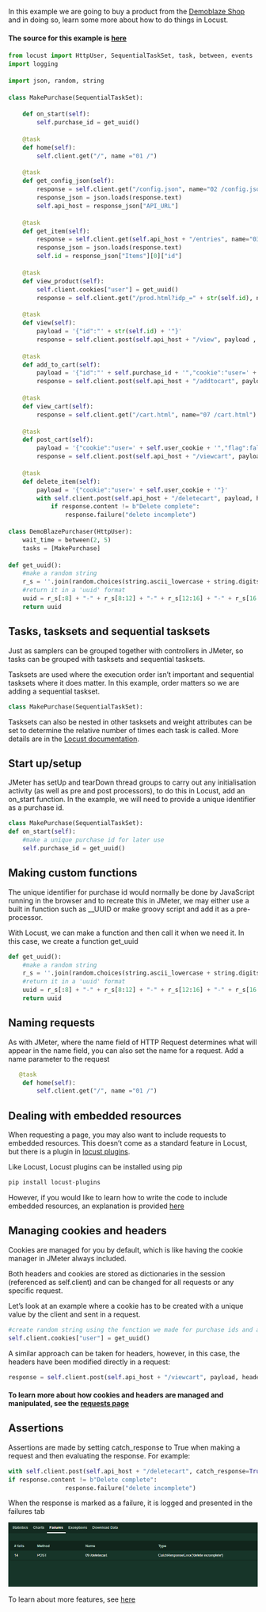 In this example we are going to buy a product from the [Demoblaze Shop](https://www.demoblaze.com) and in doing so, learn some more about how to do things in Locust.

#### The source for this example is [here](./examples/more_complex_example.py)
```python
from locust import HttpUser, SequentialTaskSet, task, between, events
import logging

import json, random, string

class MakePurchase(SequentialTaskSet):
    
    def on_start(self):
        self.purchase_id = get_uuid()

    @task
    def home(self):
        self.client.get("/", name ="01 /")

    @task
    def get_config_json(self):
        response = self.client.get("/config.json", name="02 /config.json")
        response_json = json.loads(response.text)
        self.api_host = response_json["API_URL"]

    @task
    def get_item(self):
        response = self.client.get(self.api_host + "/entries", name="03 /entries")
        response_json = json.loads(response.text)
        self.id = response_json["Items"][0]["id"]

    @task
    def view_product(self):
        self.client.cookies["user"] = get_uuid()
        response = self.client.get("/prod.html?idp_=" + str(self.id), name="04 /prod.html?idp_")

    @task
    def view(self):
        payload = '{"id":"' + str(self.id) + '"}'
        response = self.client.post(self.api_host + "/view", payload , headers={"Content-Type": "application/json"}, name="05 /view")

    @task
    def add_to_cart(self):
        payload = '{"id":"' + self.purchase_id + '","cookie":"user=' + self.user_cookie + '","prod_id":' + str(self.id) + ',"flag":false}'
        response = self.client.post(self.api_host + "/addtocart", payload, headers={"Content-Type": "application/json"},  name="06 /addtocart")

    @task
    def view_cart(self):
        response = self.client.get("/cart.html", name="07 /cart.html")

    @task
    def post_cart(self):
        payload = '{"cookie":"user=' + self.user_cookie + '","flag":false}'
        response = self.client.post(self.api_host + "/viewcart", payload, headers={"Content-Type": "application/json"},  name="08 /viewcart")

    @task
    def delete_item(self):
        payload = '{"cookie":"user=' + self.user_cookie + '"}'
        with self.client.post(self.api_host + "/deletecart", payload, headers={"Content-Type": "application/json"},  name="09 /deletecart", catch_response=True) as response:
            if response.content != b"Delete complete":
                response.failure("delete incomplete")

class DemoBlazePurchaser(HttpUser):
    wait_time = between(2, 5)
    tasks = [MakePurchase]

def get_uuid():
    #make a random string
    r_s = ''.join(random.choices(string.ascii_lowercase + string.digits, k=32))
    #return it in a 'uuid' format
    uuid = r_s[:8] + "-" + r_s[8:12] + "-" + r_s[12:16] + "-" + r_s[16:20] + "-" + r_s[20:32]
    return uuid
```

## Tasks, tasksets and sequential tasksets
Just as samplers can be grouped together with controllers in JMeter, so tasks can be grouped with tasksets and sequential tasksets.

Tasksets are used where the execution order isn’t important and sequential tasksets where it does matter. In this example, order matters so we are adding a sequential taskset.

```python
class MakePurchase(SequentialTaskSet):
```
Tasksets can also be nested in other tasksets and weight attributes can be set to determine the relative number of times each task is called. More details are in the [Locust documentation](https://docs.locust.io/en/latest/writing-a-locustfile.html#taskset-class).

## Start up/setup
JMeter has setUp and tearDown thread groups to carry out any initialisation activity (as well as pre and post processors), to do this in Locust, add an on_start function. In the example, we will need to provide a unique identifier as a purchase id.

```python
class MakePurchase(SequentialTaskSet):
def on_start(self):
    #make a unique purchase id for later use
    self.purchase_id = get_uuid()
```

## Making custom functions
The unique identifier for purchase id would normally be done by JavaScript running in the browser and to recreate this in JMeter, we may either use a built in function such as __UUID or make groovy script and add it as a pre-processor.

With Locust, we can make a function and then call it when we need it. In this case, we create a function get_uuid

```python
def get_uuid():
    #make a random string
    r_s = ''.join(random.choices(string.ascii_lowercase + string.digits, k=32))
    #return it in a 'uuid' format
    uuid = r_s[:8] + "-" + r_s[8:12] + "-" + r_s[12:16] + "-" + r_s[16:20] + "-" + r_s[20:32]
    return uuid
```

## Naming requests
As with JMeter, where the name field of HTTP Request determines what will appear in the name field, you can also set the name for a request.
Add a name parameter to the request

```python
   @task
    def home(self):
        self.client.get("/", name ="01 /")
```

## Dealing with embedded resources
When requesting a page, you may also want to include requests to embedded resources. This doesn’t come as a standard feature in Locust, but there is a plugin in [locust plugins](https://github.com/SvenskaSpel/locust-plugins/).

Like Locust, Locust plugins can be installed using pip

```python
pip install locust-plugins
```
However, if you would like to learn how to write the code to include embedded resources, an explanation is provided [here](./embedded_resource_example.md)

## Managing cookies and headers
Cookies are managed for you by default, which is like having the cookie manager in JMeter always included.

Both headers and cookies are stored as dictionaries in the session (referenced as self.client) and can be changed for all requests or any specific request.

Let’s look at an example where a cookie has to be created with a unique value by the client and sent in a request.

```python
#create random string using the function we made for purchase ids and add to cookies dictionary
self.client.cookies["user"] = get_uuid()
```

A similar approach can be taken for headers, however, in this case, the headers have been modified directly in a request:

```python
response = self.client.post(self.api_host + "/viewcart", payload, headers={"Content-Type": "application/json"},  name="08 /viewcart")
```

#### To learn more about how cookies and headers are managed and manipulated, see the [requests page](https://requests.readthedocs.io/en/master/)

## Assertions
Assertions are made by setting catch_response to True when making a request and then evaluating the response. For example:
```python
with self.client.post(self.api_host + "/deletecart", catch_response=True) as response:
if response.content != b"Delete complete":
            	response.failure("delete incomplete")
```
When the response is marked as a failure, it is logged and presented in the failures tab

![Failures Tab](./images/failures.png "Failures Tab")

To learn about more features, see [here](./other_features.md)
